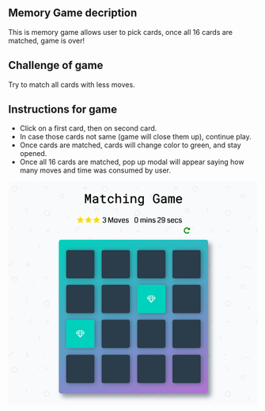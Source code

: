 ## Memory Game decription
This is memory game allows user to pick cards, once all 16 cards are matched, game is over!


## Challenge of game
Try to match all cards with less moves.


## Instructions for game
* Click on a first card, then on second card.
* In case those cards not same (game will close them up), continue play.
* Once cards are matched, cards will change color to green, and stay opened.
* Once all 16 cards are matched, pop up modal will appear saying how many moves and time was consumed by user.

![snippet](img/memory2.png)
